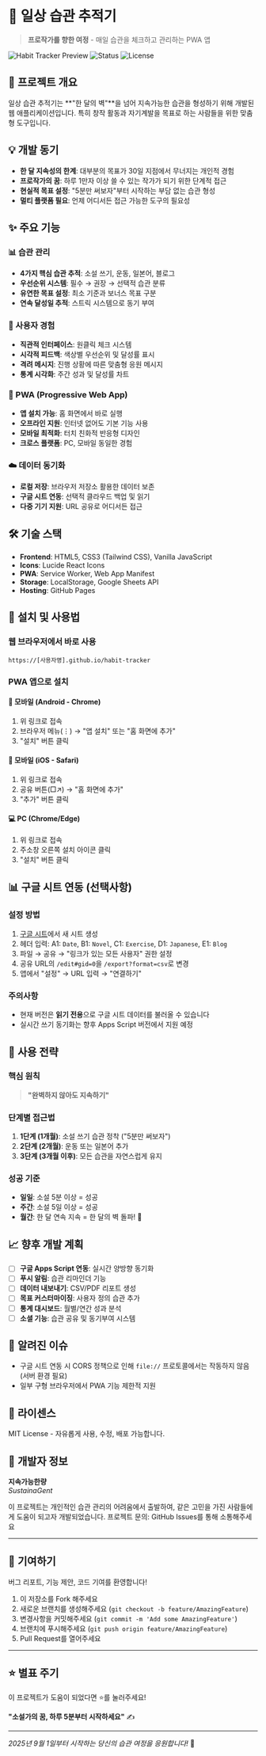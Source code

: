 # 📝 일상 습관 추적기

> **프로작가를 향한 여정** - 매일 습관을 체크하고 관리하는 PWA 앱

![Habit Tracker Preview](https://img.shields.io/badge/PWA-Ready-green) ![Status](https://img.shields.io/badge/Status-Active-blue) ![License](https://img.shields.io/badge/License-MIT-yellow)

## 🎯 프로젝트 개요

일상 습관 추적기는 **"한 달의 벽"**을 넘어 지속가능한 습관을 형성하기 위해 개발된 웹 애플리케이션입니다. 특히 창작 활동과 자기계발을 목표로 하는 사람들을 위한 맞춤형 도구입니다.

## 💡 개발 동기

- **한 달 지속성의 한계**: 대부분의 목표가 30일 지점에서 무너지는 개인적 경험
- **프로작가의 꿈**: 하루 1만자 이상 쓸 수 있는 작가가 되기 위한 단계적 접근
- **현실적 목표 설정**: "5분만 써보자"부터 시작하는 부담 없는 습관 형성
- **멀티 플랫폼 필요**: 언제 어디서든 접근 가능한 도구의 필요성

## ✨ 주요 기능

### 📊 습관 관리
- **4가지 핵심 습관 추적**: 소설 쓰기, 운동, 일본어, 블로그
- **우선순위 시스템**: 필수 → 권장 → 선택적 습관 분류
- **유연한 목표 설정**: 최소 기준과 보너스 목표 구분
- **연속 달성일 추적**: 스트릭 시스템으로 동기 부여

### 🎨 사용자 경험
- **직관적 인터페이스**: 원클릭 체크 시스템
- **시각적 피드백**: 색상별 우선순위 및 달성률 표시
- **격려 메시지**: 진행 상황에 따른 맞춤형 응원 메시지
- **통계 시각화**: 주간 성과 및 달성률 차트

### 📱 PWA (Progressive Web App)
- **앱 설치 가능**: 홈 화면에서 바로 실행
- **오프라인 지원**: 인터넷 없어도 기본 기능 사용
- **모바일 최적화**: 터치 친화적 반응형 디자인
- **크로스 플랫폼**: PC, 모바일 동일한 경험

### ☁️ 데이터 동기화
- **로컬 저장**: 브라우저 저장소 활용한 데이터 보존
- **구글 시트 연동**: 선택적 클라우드 백업 및 읽기
- **다중 기기 지원**: URL 공유로 어디서든 접근

## 🛠️ 기술 스택

- **Frontend**: HTML5, CSS3 (Tailwind CSS), Vanilla JavaScript
- **Icons**: Lucide React Icons
- **PWA**: Service Worker, Web App Manifest
- **Storage**: LocalStorage, Google Sheets API
- **Hosting**: GitHub Pages

## 🚀 설치 및 사용법

### 웹 브라우저에서 바로 사용
```
https://[사용자명].github.io/habit-tracker
```

### PWA 앱으로 설치

#### 📱 모바일 (Android - Chrome)
1. 위 링크로 접속
2. 브라우저 메뉴(⋮) → "앱 설치" 또는 "홈 화면에 추가"
3. "설치" 버튼 클릭

#### 📱 모바일 (iOS - Safari)
1. 위 링크로 접속
2. 공유 버튼(□↗) → "홈 화면에 추가"
3. "추가" 버튼 클릭

#### 💻 PC (Chrome/Edge)
1. 위 링크로 접속
2. 주소창 오른쪽 설치 아이콘 클릭
3. "설치" 버튼 클릭

## 📊 구글 시트 연동 (선택사항)

### 설정 방법
1. [구글 시트](https://sheets.google.com)에서 새 시트 생성
2. 헤더 입력: A1: `Date`, B1: `Novel`, C1: `Exercise`, D1: `Japanese`, E1: `Blog`
3. 파일 → 공유 → "링크가 있는 모든 사용자" 권한 설정
4. 공유 URL의 `/edit#gid=0`을 `/export?format=csv`로 변경
5. 앱에서 "설정" → URL 입력 → "연결하기"

### 주의사항
- 현재 버전은 **읽기 전용**으로 구글 시트 데이터를 불러올 수 있습니다
- 실시간 쓰기 동기화는 향후 Apps Script 버전에서 지원 예정

## 🎯 사용 전략

### 핵심 원칙
> **"완벽하지 않아도 지속하기"**

### 단계별 접근법
1. **1단계 (1개월)**: 소설 쓰기 습관 정착 ("5분만 써보자")
2. **2단계 (2개월)**: 운동 또는 일본어 추가
3. **3단계 (3개월 이후)**: 모든 습관을 자연스럽게 유지

### 성공 기준
- **일일**: 소설 5분 이상 = 성공
- **주간**: 소설 5일 이상 = 성공  
- **월간**: 한 달 연속 지속 = 한 달의 벽 돌파! 🎉

## 📈 향후 개발 계획

- [ ] **구글 Apps Script 연동**: 실시간 양방향 동기화
- [ ] **푸시 알림**: 습관 리마인더 기능
- [ ] **데이터 내보내기**: CSV/PDF 리포트 생성
- [ ] **목표 커스터마이징**: 사용자 정의 습관 추가
- [ ] **통계 대시보드**: 월별/연간 성과 분석
- [ ] **소셜 기능**: 습관 공유 및 동기부여 시스템

## 🐛 알려진 이슈

- 구글 시트 연동 시 CORS 정책으로 인해 `file://` 프로토콜에서는 작동하지 않음 (서버 환경 필요)
- 일부 구형 브라우저에서 PWA 기능 제한적 지원

## 📄 라이센스

MIT License - 자유롭게 사용, 수정, 배포 가능합니다.

## 🏢 개발자 정보

**지속가능한량**  
*SustainaGent*

이 프로젝트는 개인적인 습관 관리의 어려움에서 출발하여, 같은 고민을 가진 사람들에게 도움이 되고자 개발되었습니다.
프로젝트 문의: GitHub Issues를 통해 소통해주세요

---

## 🙏 기여하기

버그 리포트, 기능 제안, 코드 기여를 환영합니다!

1. 이 저장소를 Fork 해주세요
2. 새로운 브랜치를 생성해주세요 (`git checkout -b feature/AmazingFeature`)
3. 변경사항을 커밋해주세요 (`git commit -m 'Add some AmazingFeature'`)
4. 브랜치에 푸시해주세요 (`git push origin feature/AmazingFeature`)
5. Pull Request를 열어주세요

---

## ⭐ 별표 주기

이 프로젝트가 도움이 되었다면 ⭐를 눌러주세요! 

**"소설가의 꿈, 하루 5분부터 시작하세요"** ✍️

---

*2025년 9월 1일부터 시작하는 당신의 습관 여정을 응원합니다!* 🚀
